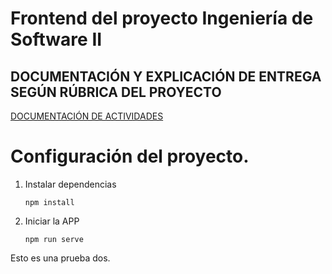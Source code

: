 # Frontend del proyecto Ingeniería de Software II
## DOCUMENTACIÓN Y EXPLICACIÓN DE ENTREGA SEGÚN RÚBRICA DEL PROYECTO
[DOCUMENTACIÓN DE ACTIVIDADES](https://github.com/Angatupyry/is2)

# Configuración del proyecto. 
1. Instalar dependencias

    ```
    npm install
    ```

2. Iniciar la APP

    ```
    npm run serve
    ```

Esto es una prueba dos.
